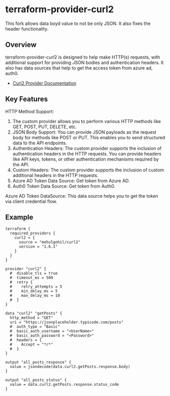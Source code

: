 # terraform-provider-curl2

This fork allows data boyd value to not be only JSON. It also fixes the header functionality.

## Overview
terraform-provider-curl2 is designed to help make HTTP(s) requests,
with additional support for providing JSON bodies and authentication headers.
It also has data sources that help to get the access token from azure ad, auth0.

* [Curl2 Provider Documentation](https://registry.terraform.io/providers/mehulgohil/curl2/latest/docs)

## Key Features
HTTP Method Support:
1. The custom provider allows you to perform various HTTP methods like GET, POST, PUT, DELETE, etc.
2. JSON Body Support: You can provide JSON payloads as the request body for methods like POST or PUT.
This enables you to send structured data to the API endpoints.
3. Authentication Headers: The custom provider supports the inclusion of authentication headers in the HTTP requests.
You can provide headers like API keys, tokens, or other authentication mechanisms required by the API.
4. Custom Headers: The custom provider supports the inclusion of custom additional headers in the HTTP requests.
5. Azure AD Token Data Source: Get token from Azure AD.
6. Auth0 Token Data Source: Get token from Auth0. 

Azure AD Token DataSource:
This data source helps you to get the token via client credential flow.

## Example

```hcl
terraform {
  required_providers {
    curl2 = {
      source = "mehulgohil/curl2"
      version = "1.6.1"
    }
  }
}

provider "curl2" {
  #  disable_tls = true
  #  timeout_ms = 500
  #  retry {
  #    retry_attempts = 5
  #    min_delay_ms = 5
  #    max_delay_ms = 10
  #  }
}

data "curl2" "getPosts" {
  http_method = "GET"
  uri = "https://jsonplaceholder.typicode.com/posts"
  #  auth_type = "Basic"
  #  basic_auth_username = "<UserName>"
  #  basic_auth_password = "<Password>"
  #  headers = {
  #    Accept = "*/*"
  #  }
}

output "all_posts_response" {
  value = jsondecode(data.curl2.getPosts.response.body)
}

output "all_posts_status" {
  value = data.curl2.getPosts.response.status_code
}
```



